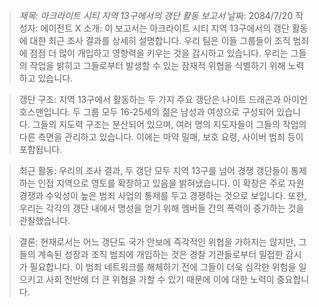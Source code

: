 > _제목: 아크라이트 시티 지역 13구에서의 갱단 활동 보고서_
> 날짜: 2084/7/20
> 작성자: 에이전트 X
> 소개:
> 이 보고서는 아크라이트 시티 지역 13구에서의 갱단 활동에 대한 최근 조사 결과를 상세히 설명합니다. 우리 팀은 이들 그룹들이 조직 범죄에 점점 더 많이 개입하고 영향력을 키우는 것을 감시하고 있습니다. 우리는 그들의 작업을 밝히고 그들로부터 발생할 수 있는 잠재적 위협을 식별하기 위해 노력하고 있습니다.

> 갱단 구조:
> 지역 13구에서 활동하는 두 가지 주요 갱단은 나이트 드래곤과 아이언 호스맨입니다. 두 그룹 모두 16-25세의 젊은 남성과 여성으로 구성되어 있습니다. 그들의 지도력 구조는 분산되어 있으며, 여러 명의 지도자들이 그들의 작업의 다른 측면을 관리하고 있습니다. 이에는 마약 밀매, 보호 요령, 사이버 범죄 등이 포함됩니다.

> 최근 활동:
> 우리의 조사 결과, 두 갱단 모두 지역 13구를 넘어 경쟁 갱단들이 통제하는 인접 지역으로 영토를 확장하고 있음을 밝혀냈습니다. 이 확장은 주로 자원 경쟁과 수익성이 높은 범죄 사업의 통제를 두고 경쟁하는 것으로 보입니다. 또한, 우리는 각각의 갱단 내에서 명성을 얻기 위해 멤버들 간의 폭력이 증가하는 것을 관찰했습니다.

> 결론:
> 현재로서는 어느 갱단도 국가 안보에 즉각적인 위협을 가하지는 않지만, 그들의 계속된 성장과 조직 범죄에 개입하는 것은 경찰 기관들로부터 밀접한 감시가 필요합니다. 이 범죄 네트워크를 해체하기 전에 그들이 더욱 심각한 위험을 일으키고 사회 전반에 더 큰 위협을 가할 수 있기 때문에 이에 대한 노력이 중요합니다.
